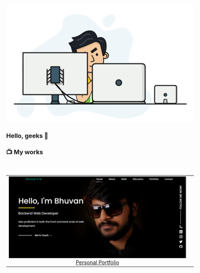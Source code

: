 ![Header](programmer.gif "Header")



### Hello, geeks 👋


### 📺 My works

<br />

| | |
|:-------------------------:|:-------------------------:|
|<img width="2406" alt="Web Image" src="portfolio.PNG">  [Personal Portfolio](https://bhuvan.me)

<!--
**bhuvism/bhuvism** is a ✨ _special_ ✨ repository because its `README.md` (this file) appears on your GitHub profile.

Here are some ideas to get you started:

- 🔭 I’m currently working on ...
- 🌱 I’m currently learning ...
- 👯 I’m looking to collaborate on ...
- 🤔 I’m looking for help with ...
- 💬 Ask me about ...
- 📫 How to reach me: ...
- 😄 Pronouns: ...
- ⚡ Fun fact: ...
-->
